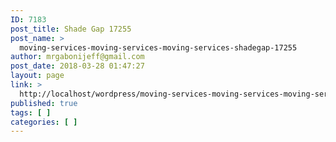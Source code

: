 ```yaml
---
ID: 7183
post_title: Shade Gap 17255
post_name: >
  moving-services-moving-services-moving-services-shadegap-17255
author: mrgabonijeff@gmail.com
post_date: 2018-03-28 01:47:27
layout: page
link: >
  http://localhost/wordpress/moving-services-moving-services-moving-services-shadegap-17255/
published: true
tags: [ ]
categories: [ ]
---
```

